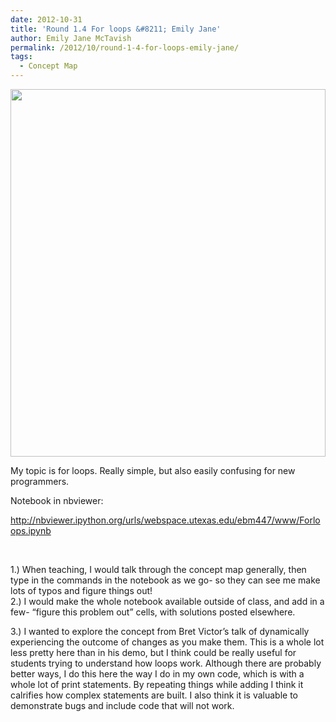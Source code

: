 ```yaml
---
date: 2012-10-31
title: 'Round 1.4 For loops &#8211; Emily Jane'
author: Emily Jane McTavish
permalink: /2012/10/round-1-4-for-loops-emily-jane/
tags:
  - Concept Map
---
```

[<img class="alignnone  wp-image-861" title="Slide1" src="http://teaching.software-carpentry.org/wp-content/uploads/2012/10/Slide13.jpg" alt="" width="504" height="588" />][1]

My topic is for loops. Really simple, but also easily confusing for new programmers.

Notebook in nbviewer:

<http://nbviewer.ipython.org/urls/webspace.utexas.edu/ebm447/www/Forloops.ipynb>

&nbsp;

1.) When teaching, I would talk through the concept map generally, then type in the commands in the notebook as we go- so they can see me make lots of typos and figure things out!  
2.) I would make the whole notebook available outside of class, and add in a few- &#8220;figure this problem out&#8221; cells, with solutions posted elsewhere.

3.) I wanted to explore the concept from Bret Victor&#8217;s talk of dynamically experiencing the outcome of changes as you make them. This is a whole lot less pretty here than in his demo, but I think could be really useful for students trying to understand how loops work. Although there are probably better ways, I do this here the way I do in my own code, which is with a whole lot of print statements. By repeating things while adding I think it calrifies how complex statements are built. I also think it is valuable to demonstrate bugs and include code that will not work.

 [1]: http://teaching.software-carpentry.org/wp-content/uploads/2012/10/Slide13.jpg
